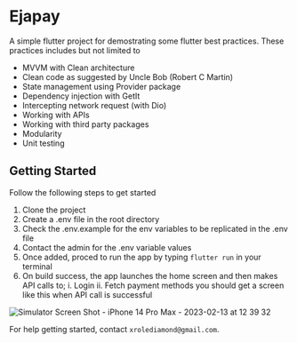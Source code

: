 # Ejapay

A simple flutter project for demostrating some flutter best practices. These practices includes but not limited to 

- MVVM with Clean architecture 
- Clean code as suggested by Uncle Bob (Robert C Martin)
- State management using Provider package
- Dependency injection with GetIt
- Intercepting network request (with Dio)
- Working with APIs
- Working with third party packages
- Modularity 
- Unit testing

## Getting Started

Follow the following steps to get started
1. Clone the project
2. Create a .env file in the root directory
3. Check the .env.example for the env variables to be replicated in the .env file
4. Contact the admin for the .env variable values
5. Once added, proced to run the app by typing `flutter run` in your terminal
6. On build success, the app launches the home screen and then makes API calls to;
  i. Login
  ii. Fetch payment methods 
  you should get a screen like this when API call is successful


![Simulator Screen Shot - iPhone 14 Pro Max - 2023-02-13 at 12 39 32](https://user-images.githubusercontent.com/32772323/218449508-27a0c0dc-890e-48f2-b0ef-efb070c6f859.png)




For help getting started, contact `xrolediamond@gmail.com`.

